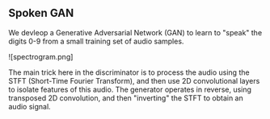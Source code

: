 ## Spoken GAN

We devleop a Generative Adversarial Network (GAN) to learn to "speak" the digits 0-9 from a small training set of audio samples.

![spectrogram.png]

The main trick here in the discriminator is to process the audio using the STFT (Short-Time Fourier Transform), and then use 2D convolutional layers to isolate features of this audio. The generator operates in reverse, using transposed 2D convolution, and then "inverting" the STFT to obtain an audio signal. 